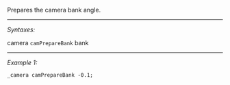 Prepares the camera bank angle.


---
*Syntaxes:*

camera `camPrepareBank` bank

---
*Example 1:*

```sqf
_camera camPrepareBank -0.1;
```